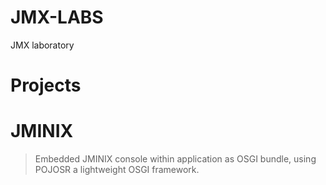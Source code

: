 JMX-LABS
========

JMX laboratory 

Projects
============

# JMINIX

> Embedded JMINIX console within application as OSGI bundle, using POJOSR a lightweight OSGI framework.

